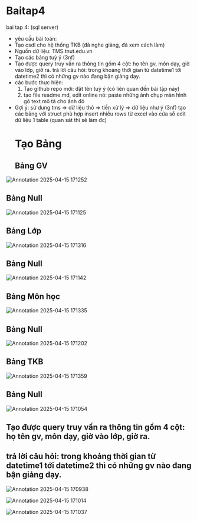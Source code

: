 # Baitap4
bai tap 4: (sql server)
- yêu cầu bài toán:
 - Tạo csdl cho hệ thống TKB (đã nghe giảng, đã xem cách làm)
 - Nguồn dữ liệu: TMS.tnut.edu.vn
 - Tạo các bảng tuỳ ý (3nf)
 - Tạo được query truy vấn ra thông tin gồm 4 cột: họ tên gv, môn dạy, giờ vào lớp, giờ ra.
   trả lời câu hỏi: trong khoảng thời gian từ datetime1 tới datetime2 thì có những gv nào đang bận giảng dạy.
- các bước thực hiện:
  1. Tạo github repo mới: đặt tên tuỳ ý (có liên quan đến bài tập này)
  2. tạo file readme.md, edit online nó:
   paste những ảnh chụp màn hình
   gõ text mô tả cho ảnh đó
- Gợi ý:
  sử dung tms => dữ liệu thô => tiền xử lý => dữ liệu như ý (3nf)
  tạo các bảng với struct phù hợp
  insert nhiều rows từ excel vào cửa sổ edit dữ liệu 1 table (quan sát thì sẽ làm đc)
  # Tạo Bảng
  ## Bảng GV
 ![Annotation 2025-04-15 171252](https://github.com/user-attachments/assets/2d8a9140-2b4d-4a6b-bdf9-685e7b72a7df)

  ## Bảng Null
  ![Annotation 2025-04-15 171125](https://github.com/user-attachments/assets/b0f10ba5-c004-4074-8c70-9e05aca697c0)

  ## Bảng Lớp
  ![Annotation 2025-04-15 171316](https://github.com/user-attachments/assets/47d13e96-bbd0-4841-92fa-b7523ba9109b)

  ## Bảng Null
  ![Annotation 2025-04-15 171142](https://github.com/user-attachments/assets/cd0408da-f87a-4832-b290-fc78ca40d3c3)

  ## Bảng Môn học
  ![Annotation 2025-04-15 171335](https://github.com/user-attachments/assets/7618b965-8587-4c32-8fd6-972b2aa7a83f)

  ## Bảng Null
  ![Annotation 2025-04-15 171202](https://github.com/user-attachments/assets/5e9e5fb1-6542-4b37-94cc-34b5816824de)

  ## Bảng TKB
  ![Annotation 2025-04-15 171359](https://github.com/user-attachments/assets/955d0ab6-9d69-47b1-b052-6bbd98de0fad)

  ## Bảng Null
  ![Annotation 2025-04-15 171054](https://github.com/user-attachments/assets/c47dbb56-5fc1-4ff5-a81c-066ad2a75201)

  ## Tạo được query truy vấn ra thông tin gồm 4 cột: họ tên gv, môn dạy, giờ vào lớp, giờ ra.
  ## trả lời câu hỏi: trong khoảng thời gian từ datetime1 tới datetime2 thì có những gv nào đang bận giảng dạy.
  ![Annotation 2025-04-15 170938](https://github.com/user-attachments/assets/19abfe8f-3ebc-4667-87d6-4ed532f8a36f)

  ![Annotation 2025-04-15 171014](https://github.com/user-attachments/assets/2f5fa1d9-4de6-4a26-a677-05446a7d6ec6)

  ![Annotation 2025-04-15 171037](https://github.com/user-attachments/assets/6273a75a-dcb9-45ad-986a-0d20a3297b21)

